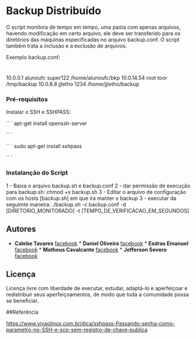 # Backup Distribuído
 
O script monitora de tempo em tempo, uma pasta com apenas arquivos, havendo modificação em certo arquivo, ele deve ser transferido para os diretórios das máquinas especificadas no arquivo backup.conf. O script também trata a inclusão e a exclusão de arquivos.

Exemplo backup.conf:

# <IP>          <USER>      	<PASSWORD>	<DIR>
10.0.0.1        alunoufc       	super122	/home/alunoufc/bkp
10.0.14.54    	root            toor		/tmp/backup
10.0.8.8        jjletho         1234		/home/jjletho/backup


### Pré-requisitos

Instalar o SSH e SSHPASS:

`` `
apt-get install openssh-server

`` `

`` `
sudo apt-get install sshpass

`` `

### Instalanção do Script

1 - Baixa o arquivo backup.sh e backup.conf
2 - dar permissão de execução para backup.sh:  chmod +x backup.sh
3 - Editar o arquivo de configuração com os hosts [backup.sh] em que irá manter o backup
3 - executar da seguimte maneira: 
./backup.sh -c backup.conf -d [DIRETORIO_MONITORADO] -t [TEMPO_DE_VERIFICACAO_EM_SEGUNDOS]


## Autores

* **Calebe Tavares** [facebook](https://www.facebook.com/calebe.tavares) * **Daniel Oliveira** [facebook](https://www.facebook.com/Daniel.krt500) * **Esdras Emanuel** [facebook](https://www.facebook.com/emanuel.mariano.376)  * **Matheus Cavalcante** [facebook](https://www.facebook.com/antoniomatheus.cavalcantedasilva)  * **Jefferson Severo** [facebook](https://www.facebook.com/jefferson.severo.16)

## Licença

Licença livre com liberdade de executar, estudar, adaptá-lo e aperfeiçoar e redistribuir seus aperfeiçoamentos, de modo que toda a comunidade possa se beneficiar.

##Referência

https://www.vivaolinux.com.br/dica/sshpass-Passando-senha-como-parametro-no-SSH-e-scp-sem-registro-de-chave-publica

